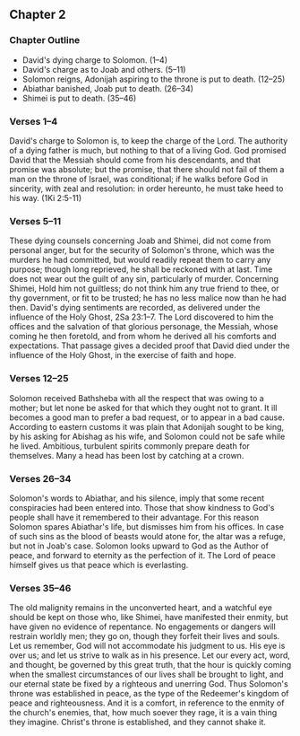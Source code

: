 ## Chapter 2

### Chapter Outline

- David's dying charge to Solomon. (1–4)
- David's charge as to Joab and others. (5–11)
- Solomon reigns, Adonijah aspiring to the throne is put to death. (12–25)
- Abiathar banished, Joab put to death. (26–34)
- Shimei is put to death. (35–46)

### Verses 1–4

David's charge to Solomon is, to keep the charge of the Lord. The authority of a dying father is much, but nothing to that of a living God. God promised David that the Messiah should come from his descendants, and that promise was absolute; but the promise, that there should not fail of them a man on the throne of Israel, was conditional; if he walks before God in sincerity, with zeal and resolution: in order hereunto, he must take heed to his way. (1Ki 2:5-11)

### Verses 5–11

These dying counsels concerning Joab and Shimei, did not come from personal anger, but for the security of Solomon's throne, which was the murders he had committed, but would readily repeat them to carry any purpose; though long reprieved, he shall be reckoned with at last. Time does not wear out the guilt of any sin, particularly of murder. Concerning Shimei, Hold him not guiltless; do not think him any true friend to thee, or thy government, or fit to be trusted; he has no less malice now than he had then. David's dying sentiments are recorded, as delivered under the influence of the Holy Ghost, 2Sa 23:1–7. The Lord discovered to him the offices and the salvation of that glorious personage, the Messiah, whose coming he then foretold, and from whom he derived all his comforts and expectations. That passage gives a decided proof that David died under the influence of the Holy Ghost, in the exercise of faith and hope.

### Verses 12–25

Solomon received Bathsheba with all the respect that was owing to a mother; but let none be asked for that which they ought not to grant. It ill becomes a good man to prefer a bad request, or to appear in a bad cause. According to eastern customs it was plain that Adonijah sought to be king, by his asking for Abishag as his wife, and Solomon could not be safe while he lived. Ambitious, turbulent spirits commonly prepare death for themselves. Many a head has been lost by catching at a crown.

### Verses 26–34

Solomon's words to Abiathar, and his silence, imply that some recent conspiracies had been entered into. Those that show kindness to God's people shall have it remembered to their advantage. For this reason Solomon spares Abiathar's life, but dismisses him from his offices. In case of such sins as the blood of beasts would atone for, the altar was a refuge, but not in Joab's case. Solomon looks upward to God as the Author of peace, and forward to eternity as the perfection of it. The Lord of peace himself gives us that peace which is everlasting.

### Verses 35–46

The old malignity remains in the unconverted heart, and a watchful eye should be kept on those who, like Shimei, have manifested their enmity, but have given no evidence of repentance. No engagements or dangers will restrain worldly men; they go on, though they forfeit their lives and souls. Let us remember, God will not accommodate his judgment to us. His eye is over us; and let us strive to walk as in his presence. Let our every act, word, and thought, be governed by this great truth, that the hour is quickly coming when the smallest circumstances of our lives shall be brought to light, and our eternal state be fixed by a righteous and unerring God. Thus Solomon's throne was established in peace, as the type of the Redeemer's kingdom of peace and righteousness. And it is a comfort, in reference to the enmity of the church's enemies, that, how much soever they rage, it is a vain thing they imagine. Christ's throne is established, and they cannot shake it.

